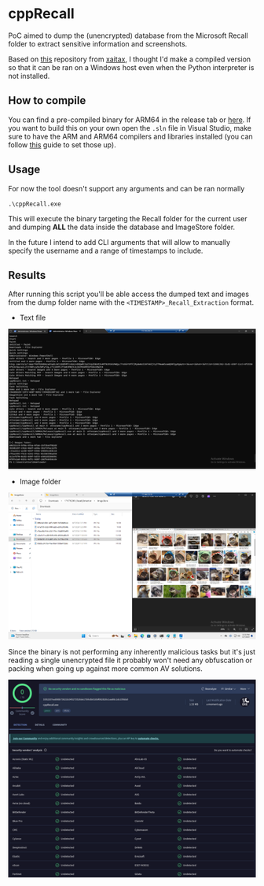 # cppRecall

PoC aimed to dump the (unencrypted) database from the Microsoft Recall folder to extract sensitive information and screenshots.

Based on [this](https://github.com/xaitax/TotalRecall/tree/main) repository from [xaitax](https://github.com/xaitax), I thought I'd make a compiled version so that it can be ran on a Windows host even when the Python interpreter is not installed.

## How to compile
You can find a pre-compiled binary for ARM64 in the release tab or [here](https://github.com/otterpwn/cppRecall/blob/main/cppRecall/ARM64/Release/cppRecall.exe).
If you want to build this on your own open the `.sln` file in Visual Studio, make sure to have the ARM and ARM64 compilers and libraries installed (you can follow [this](https://blogs.windows.com/windowsdeveloper/2018/11/15/official-support-for-windows-10-on-arm-development/) guide to set those up).

## Usage
For now the tool doesn't support any arguments and can be ran normally
```
.\cppRecall.exe
```
This will execute the binary targeting the Recall folder for the current user and dumping **ALL** the data inside the database and ImageStore folder.

In the future I intend to add CLI arguments that will allow to manually specify the username and a range of timestamps to include.

## Results
After running this script you'll be able access the dumped text and images from the dump folder name with the `<TIMESTAMP>_Recall_Extraction` format.

- Text file

![](https://github.com/otterpwn/cppRecall/blob/main/assets/results_txt.png)

- Image folder

![](https://github.com/otterpwn/cppRecall/blob/main/assets/results_image.png)

Since the binary is not performing any inherently malicious tasks but it's just reading a single unencrypted file it probably won't need any obfuscation or packing when going up against more common AV solutions.

![](https://github.com/otterpwn/cppRecall/blob/main/assets/vt_results.png)
